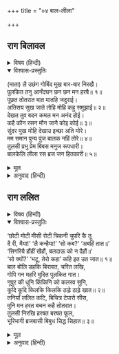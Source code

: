 +++
title = "०४ बाल-लीला"

+++


## राग बिलावल


<details><summary>विषय (हिन्दी)</summary>

(१)
</details>

<details open><summary>विश्वास-प्रस्तुतिः</summary>

(माता) लै उछंग गोबिंद मुख बार-बार निरखै।  
पुलकित तनु आनँदघन छन छन मन हरषै॥ १॥  
पूछत तोतरात बात मातहि जदुराई।  
अतिसय सुख जाते तोहि मोहि कहु समुझाई॥ २॥  
देखत तुव बदन कमल मन अनंद होई।  
कहै कौन रसन मौन जानै कोइ कोई॥ ३॥  
सुंदर मुख मोहि देखाउ इच्छा अति मोरे।  
मम समान पुन्य पुंज बालक नहिं तोरे॥ ४॥  
तुलसी प्रभु प्रेम बिबस मनुज रूपधारी।  
बालकेलि लीला रस ब्रज जन हितकारी॥ ५॥
</details>

<details><summary>मूल</summary>

(माता) लै उछंग गोबिंद मुख बार-बार निरखै।  
पुलकित तनु आनँदघन छन छन मन हरषै॥ १॥  
पूछत तोतरात बात मातहि जदुराई।  
अतिसय सुख जाते तोहि मोहि कहु समुझाई॥ २॥  
देखत तुव बदन कमल मन अनंद होई।  
कहै कौन रसन मौन जानै कोइ कोई॥ ३॥  
सुंदर मुख मोहि देखाउ इच्छा अति मोरे।  
मम समान पुन्य पुंज बालक नहिं तोरे॥ ४॥  
तुलसी प्रभु प्रेम बिबस मनुज रूपधारी।  
बालकेलि लीला रस ब्रज जन हितकारी॥ ५॥
</details>

<details><summary>अनुवाद (हिन्दी)</summary>

यशोदा मैया बाल-गोविन्दको गोदमें लेकर बार-बार उनका मुख निरख रही है। आनन्दकी घनमूर्ति (स्वयं) श्रीकृष्ण प्रतिक्षण (अधिकाधिक) हर्षित हो रहे हैं तथा उनका शरीर पुलकित हो रहा है॥ १॥ (माताको यों आनन्दमग्न देख) यादवराय श्रीकृष्ण तोतली वाणीमें माँसे पूछते हैं—‘(मैया!) तुझको जिस कारणसे अत्यन्त सुख हो रहा है, वह मुझको समझाकर कह’॥ २॥  
(माता बोली—लल्ला!) तेरा मुखकमल देखते ही मनमें आनन्द होता है। उस आनन्दका वर्णन कौन करे? जीभ मौन हो जाती है। उस (अलौकिक) आनन्दको कोई-कोई (वात्सल्य-प्रेमरसके भावुकजन) ही जानते हैं॥ ३॥ (अच्छा लल्ला! अपना) सुन्दर मुखड़ा मुझे (बार-बार) दिखाता रह, मेरी (उसे देखनेकी) बड़ी इच्छा है। मेरे समान पुण्यपुञ्ज कोई नहीं है, (क्योंकि) तेरे समान कोई बालक (जगत् में) नहीं है। (अर्थात् मेरे समान पुण्यात्मा दूसरा कौन है, जिसको तेरे समान अनुपम बालक पुत्ररूपमें मिला हो)॥ ४॥ तुलसीदासजी कहते हैं—प्रेमवश हो मेरे प्रभुने मनुष्यरूप धारण किया है और व्रजवासियोंका हित करनेके लिये (सुख पहुँचानेके लिये) बालक्रीड़ारूप लीला-रसके आवेशमें मग्न हैं॥ ५॥
</details>

## राग ललित


<details><summary>विषय (हिन्दी)</summary>

(२)
</details>

<details open><summary>विश्वास-प्रस्तुतिः</summary>

‘छोटी मोटी मीसी रोटी चिकनी चुपरि कै तू  
दै री, मैया!’ ‘लै कन्हैया!’ ‘सो कब?’ ‘अबहिं तात॥’  
‘सिगरियै हौंहीं खैहौं, बलदाऊ को न दैहौं॥’  
‘सो क्यों?’ ‘भटू, तेरो कहा’ कहि इत उत जात॥ १॥  
बाल बोलि डहकि बिरावत, चरित लखि,  
गोपि गन महरि मुदित पुलकित गात।  
नूपुर की धुनि किंकिनि को कलरव सुनि,  
कूदि कूदि किलकि किलकि ठाढ़े ठाढ़े खात॥ २॥  
तनियाँ ललित कटि, बिचित्र टेपारो सीस,  
मुनि मन हरत बचन कहै तोतरात।  
तुलसी निरखि हरषत बरषत फूल,  
भूरिभागी ब्रजबासी बिबुध सिद्ध सिहात॥ ३॥
</details>

<details><summary>मूल</summary>

‘छोटी मोटी मीसी रोटी चिकनी चुपरि कै तू  
दै री, मैया!’ ‘लै कन्हैया!’ ‘सो कब?’ ‘अबहिं तात॥’  
‘सिगरियै हौंहीं खैहौं, बलदाऊ को न दैहौं॥’  
‘सो क्यों?’ ‘भटू, तेरो कहा’ कहि इत उत जात॥ १॥  
बाल बोलि डहकि बिरावत, चरित लखि,  
गोपि गन महरि मुदित पुलकित गात।  
नूपुर की धुनि किंकिनि को कलरव सुनि,  
कूदि कूदि किलकि किलकि ठाढ़े ठाढ़े खात॥ २॥  
तनियाँ ललित कटि, बिचित्र टेपारो सीस,  
मुनि मन हरत बचन कहै तोतरात।  
तुलसी निरखि हरषत बरषत फूल,  
भूरिभागी ब्रजबासी बिबुध सिद्ध सिहात॥ ३॥
</details>

<details><summary>अनुवाद (हिन्दी)</summary>

(श्रीकृष्ण अपनी माता यशोदासे कहते हैं—) ‘मैया री! तू मुझे छोटी किंतु मोटी, चिकनी, मीस्सी रोटी घी लगाकर दे।’ (मैया बोली—) ‘कन्हैया! ले।’ (पुत्रने पूछा—) ‘उसे कब देगी?’ (माता बोली—) ‘बेटा! अभी (देती हूँ)’ (श्रीकृष्णने कहा—‘तो मैया!) पूरी रोटी मैं ही खाऊँगा, बलदाऊ भैयाको (उसमेंसे हिस्सा) नहीं दूँगा।’ (यशोदाने पूछा—) ‘ऐसा क्यों?’ (श्रीकृष्ण बोले—) ‘अरी भली औरत, (इसमें) तेरा क्या (बिगड़ता है)? (मैं अकेला ही खाऊँगा)’ और यों कहकर वे इधर-उधर चले जाते हैं॥ १॥ (और-और) बालकोंको बुलाकर उन्हें रोटी दिखा-दिखाकर, किंतु उनके माँगनेपर न देकर चिढ़ाते हैं। (उनके इन) चरित्रोंको देखकर गोपियाँ और यशोदा मैया मोदमें भर जाती हैं, उनके शरीर रोमाञ्चित हो जाते हैं। श्रीकृष्ण अपने ही नूपुरोंकी ध्वनि और करधनीका मधुर शब्द सुनकर कूद-कूद तथा किलक-किलककर खड़े-खड़े ही रोटी खा रहे हैं॥ २॥ उनकी कमरमें सुन्दर कछनी है, सिरपर विचित्र मुकुटाकार चौगोसिया टोपी है; जब तुतलाकर बोलते हैं (तब तो) वे मुनियोंका (भी) मन हर लेते हैं। तुलसीदासजी कहते हैं कि देवता तथा सिद्धगण यह (देख) देखकर हर्षित होते, फूल बरसाते और महान् भाग्यशाली व्रजवासियोंसे ईर्ष्या करते हैं। (मन-ही-मन कहते हैं कि हमारे भाग्य इन व्रजवासियों-जैसे नहीं हैं, तभी तो हम इस सुखसे वञ्चित हैं।)॥ ३॥
</details>
